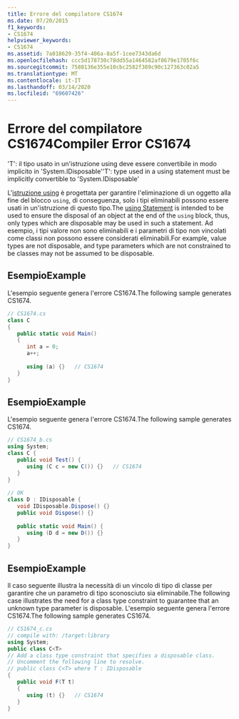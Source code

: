 ```yaml
---
title: Errore del compilatore CS1674
ms.date: 07/20/2015
f1_keywords:
- CS1674
helpviewer_keywords:
- CS1674
ms.assetid: 7a018629-35f4-406a-8a5f-1cee7343da6d
ms.openlocfilehash: ccc5d178730c78dd55a1464582af8679e1705f6c
ms.sourcegitcommit: 7588136e355e10cbc2582f389c90c127363c02a5
ms.translationtype: MT
ms.contentlocale: it-IT
ms.lasthandoff: 03/14/2020
ms.locfileid: "69607426"
---
```

# <a name="compiler-error-cs1674"></a><span data-ttu-id="176b0-102">Errore del compilatore CS1674</span><span class="sxs-lookup"><span data-stu-id="176b0-102">Compiler Error CS1674</span></span>
<span data-ttu-id="176b0-103">'T': il tipo usato in un'istruzione using deve essere convertibile in modo implicito in 'System.IDisposable'</span><span class="sxs-lookup"><span data-stu-id="176b0-103">'T': type used in a using statement must be implicitly convertible to 'System.IDisposable'</span></span>  
  
 <span data-ttu-id="176b0-104">L'[istruzione using](../keywords/using-statement.md) è progettata per garantire l'eliminazione di un oggetto alla fine del blocco `using`, di conseguenza, solo i tipi eliminabili possono essere usati in un'istruzione di questo tipo.</span><span class="sxs-lookup"><span data-stu-id="176b0-104">The [using Statement](../keywords/using-statement.md) is intended to be used to ensure the disposal of an object at the end of the `using` block, thus, only types which are disposable may be used in such a statement.</span></span> <span data-ttu-id="176b0-105">Ad esempio, i tipi valore non sono eliminabili e i parametri di tipo non vincolati come classi non possono essere considerati eliminabili.</span><span class="sxs-lookup"><span data-stu-id="176b0-105">For example, value types are not disposable, and type parameters which are not constrained to be classes may not be assumed to be disposable.</span></span>  
  
## <a name="example"></a><span data-ttu-id="176b0-106">Esempio</span><span class="sxs-lookup"><span data-stu-id="176b0-106">Example</span></span>  
 <span data-ttu-id="176b0-107">L'esempio seguente genera l'errore CS1674.</span><span class="sxs-lookup"><span data-stu-id="176b0-107">The following sample generates CS1674.</span></span>  
  
```csharp  
// CS1674.cs  
class C  
{  
   public static void Main()  
   {  
      int a = 0;  
      a++;  
  
      using (a) {}   // CS1674  
   }  
}  
```  
  
## <a name="example"></a><span data-ttu-id="176b0-108">Esempio</span><span class="sxs-lookup"><span data-stu-id="176b0-108">Example</span></span>  
 <span data-ttu-id="176b0-109">L'esempio seguente genera l'errore CS1674.</span><span class="sxs-lookup"><span data-stu-id="176b0-109">The following sample generates CS1674.</span></span>  
  
```csharp  
// CS1674_b.cs  
using System;  
class C {  
   public void Test() {  
      using (C c = new C()) {}   // CS1674  
   }  
}  
  
// OK  
class D : IDisposable {  
   void IDisposable.Dispose() {}  
   public void Dispose() {}  
  
   public static void Main() {  
      using (D d = new D()) {}  
   }  
}  
```  
  
## <a name="example"></a><span data-ttu-id="176b0-110">Esempio</span><span class="sxs-lookup"><span data-stu-id="176b0-110">Example</span></span>  
 <span data-ttu-id="176b0-111">Il caso seguente illustra la necessità di un vincolo di tipo di classe per garantire che un parametro di tipo sconosciuto sia eliminabile.</span><span class="sxs-lookup"><span data-stu-id="176b0-111">The following case illustrates the need for a class type constraint to guarantee that an unknown type parameter is disposable.</span></span> <span data-ttu-id="176b0-112">L'esempio seguente genera l'errore CS1674.</span><span class="sxs-lookup"><span data-stu-id="176b0-112">The following sample generates CS1674.</span></span>  
  
```csharp  
// CS1674_c.cs  
// compile with: /target:library  
using System;  
public class C<T>  
// Add a class type constraint that specifies a disposable class.  
// Uncomment the following line to resolve.  
// public class C<T> where T : IDisposable  
{  
   public void F(T t)  
   {  
      using (t) {}   // CS1674  
   }  
}  
```
